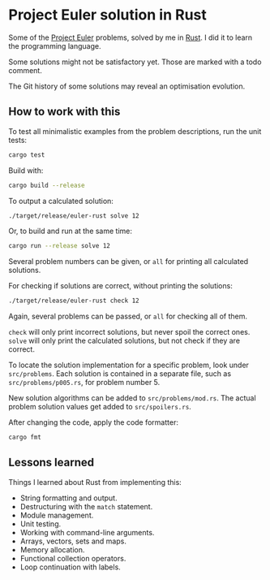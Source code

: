 # Project Euler solution in Rust

Some of the [Project Euler] problems, solved by me in [Rust].
I did it to learn the programming language.

Some solutions might not be satisfactory yet.
Those are marked with a todo comment.

The Git history of some solutions may reveal an optimisation evolution.

## How to work with this

To test all minimalistic examples from the problem descriptions, run the unit tests:

```bash
cargo test
```

Build with:

```bash
cargo build --release
```

To output a calculated solution:

```bash
./target/release/euler-rust solve 12
```

Or, to build and run at the same time:

```bash
cargo run --release solve 12
```

Several problem numbers can be given, or `all` for printing all calculated solutions.

For checking if solutions are correct, without printing the solutions:

```bash
./target/release/euler-rust check 12
```

Again, several problems can be passed, or `all` for checking all of them.

`check` will only print incorrect solutions, but never spoil the correct ones.
`solve` will only print the calculated solutions, but not check if they are correct.

To locate the solution implementation for a specific problem, look under `src/problems`.
Each solution is contained in a separate file, such as `src/problems/p005.rs`, for problem number 5.

New solution algorithms can be added to `src/problems/mod.rs`.
The actual problem solution values get added to `src/spoilers.rs`.

After changing the code, apply the code formatter:

```bash
cargo fmt
```

## Lessons learned

Things I learned about Rust from implementing this:

* String formatting and output.
* Destructuring with the `match` statement.
* Module management.
* Unit testing.
* Working with command-line arguments.
* Arrays, vectors, sets and maps.
* Memory allocation.
* Functional collection operators.
* Loop continuation with labels.

[Project Euler]: https://projecteuler.net/
[Rust]: https://www.rust-lang.org/
